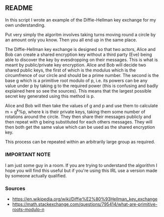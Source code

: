 ## README ##

In this script I wrote an example of the Diffie-Hellman key exchange for my own understanding. 

Put very simply the algoritm involves taking turns moving round a circle by an amount only you know. Then you all end up in the same place.

The Diffie-Hellman key exchange is designed so that two actors, Alice and Bob can create a shared encryption key without a third party (Eve) being able to discover the key by evesdropping on their messages. This is what is meant by public/private key encryption. Alice and Bob will decide two shared public keys, the first of which is the modulus which is the circumfrence of our circle and should be a prime number. The second is the base g which is a primitive root modulo of p, i.e. its powers can be any value under p by taking g to the required power (this is confusing and badly explained here so see the sources). This means that the largest possible secret key generated using this method is p.

Alice and Bob will then take the values of g and p and use them to calculate m = g<sup>k</sup>%p, where k is their private keys, taking them some number of rotations around the circle. They then share their messages publicly and then repeat with g being substituted for each others messages. They will then both get the same value which can be used as the shared encryption key. 


This process can be repeated within an arbitrarily large group as required.

### IMPORTANT NOTE ###

I am just some guy in a room. If you are trying to understand the algorithm I hope you will find this useful but if you're using this IRL use a version made by someone actually qualified.

### Sources ###

* https://en.wikipedia.org/wiki/Diffie%E2%80%93Hellman_key_exchange
* https://math.stackexchange.com/questions/795414/what-are-primitive-roots-modulo-n